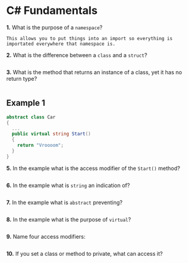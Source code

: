 # C# Fundamentals


**1.** What is the purpose of a `namespace`?
<!-- enter you answer in the space below -->
```
This allows you to put things into an import so everything is importated everywhere that namespace is.
```
**2.** What is the difference between a `class` and a `struct`?
<!-- enter you answer in the space below -->
```

```
**3.** What is the method that returns an instance of a class, yet it has no return type?
<!-- enter you answer in the space below -->
```

```
## Example 1
```c#
abstract class Car
{
  ...
  public virtual string Start()
  {
    return "Vroooom";
  }
}
```
**5.** In the example what is the access modifier of the `Start()` method?
<!-- enter you answer in the space below -->
```

```
**6.** In the example what is `string` an indication of?
<!-- enter you answer in the space below -->
```

```
**7.** In the example what is `abstract` preventing?
<!-- enter you answer in the space below -->
```

```
**8.** In the example what is the purpose of `virtual`?
<!-- enter you answer in the space below -->
```

```
**9.** Name four access modifiers:
<!-- enter you answer in the space below -->
```

```
**10.** If you set a class or method to private, what can access it?
<!-- enter you answer in the space below -->
```

```
